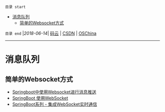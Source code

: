 `目录 start`
 
- [消息队列](#消息队列)
    - [简单的Websocket方式](#简单的websocket方式)

`目录 end` |_2018-06-14_| [码云](https://gitee.com/kcp1104) | [CSDN](http://blog.csdn.net/kcp606) | [OSChina](https://my.oschina.net/kcp1104)
****************************************
# 消息队列

## 简单的Websocket方式
- [Springboot中使用Websocket进行消息推送](https://gitee.com/kcp1104/codes/14ipgcbjyenxqu6tf9d0543)
- [SpringBoot 使用WebSocket](https://blog.csdn.net/kangkanglou/article/details/78253747)
- [SpringBoot系列 - 集成WebSocket实时通信](https://www.xncoding.com/2017/07/15/spring/sb-websocket.html)

